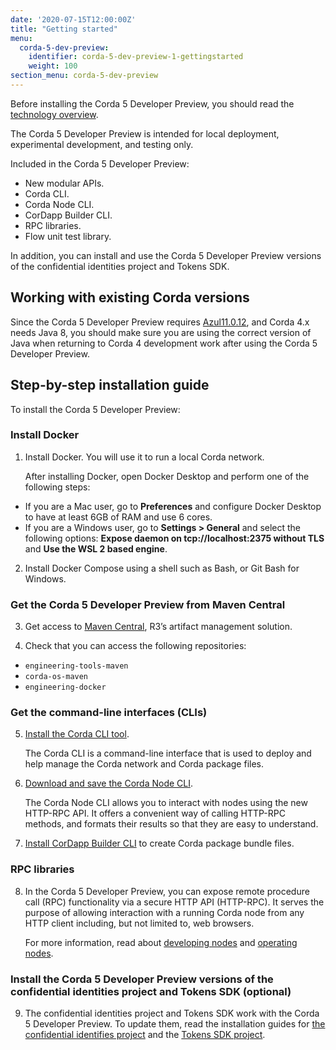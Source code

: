 ```yaml
---
date: '2020-07-15T12:00:00Z'
title: "Getting started"
menu:
  corda-5-dev-preview:
    identifier: corda-5-dev-preview-1-gettingstarted
    weight: 100
section_menu: corda-5-dev-preview
---
```


Before installing the Corda 5 Developer Preview, you should read the [technology overview](prerequisites.md).

The Corda 5 Developer Preview is intended for local deployment, experimental development, and testing only.

Included in the Corda 5 Developer Preview:

* New modular APIs.
* Corda CLI.
* Corda Node CLI.
* CorDapp Builder CLI.
* RPC libraries.
* Flow unit test library.

In addition, you can install and use the Corda 5 Developer Preview versions of the confidential identities project and Tokens SDK.

## Working with existing Corda versions

Since the Corda 5 Developer Preview requires [Azul11.0.12](https://www.azul.com/downloads/?package=jdk),
and Corda 4.x needs Java 8, you should make sure you are using the correct
version of Java when returning to Corda 4 development work after using the Corda 5 Developer Preview.

## Step-by-step installation guide

To install the Corda 5 Developer Preview:

### Install Docker
1. Install Docker. You will use it to run a local Corda network.

   After installing Docker, open Docker Desktop and perform one of the following steps:
  * If you are a Mac user, go to **Preferences** and configure Docker Desktop to have at least 6GB of RAM and use 6 cores.
  * If you are a Windows user, go to **Settings > General** and select the following options: **Expose daemon on tcp://localhost:2375 without TLS** and **Use the WSL 2 based engine**.

2. Install Docker Compose using a shell such as Bash, or Git Bash for Windows.

### Get the Corda 5 Developer Preview from Maven Central
3. Get access to [Maven Central](https://repo1.maven.org/maven2/net/corda/corda/5.0.0-DevPreview-1.0/), R3’s artifact management solution.

4. Check that you can access the following repositories:
  * `engineering-tools-maven`
  * `corda-os-maven`
  * `engineering-docker`

### Get the command-line interfaces (CLIs)
5. [Install the Corda CLI tool](../corda-cli/installing-corda-cli.md).

   The Corda CLI is a command-line interface that is used to deploy and help manage the Corda network and Corda package files.

6. [Download and save the Corda Node CLI](../nodes/operating/cli-curl/cli-curl.md).

   The Corda Node CLI allows you to interact with nodes using the new HTTP-RPC API. It offers a
   convenient way of calling HTTP-RPC methods, and formats their results so that they are easy to understand.

7. [Install CorDapp Builder CLI](../packaging/cordapp-builder.md) to create Corda package bundle files.

### RPC libraries
8. In the Corda 5 Developer Preview, you can expose remote procedure call (RPC) functionality via a secure HTTP API (HTTP-RPC).
   It serves the purpose of allowing interaction with a running Corda node from any HTTP client including, but not limited to,
   web browsers.

   For more information, read about [developing nodes](../nodes/developing/developing-nodes-homepage.md) and
   [operating nodes](../nodes/operating/operating-nodes-homepage.md).

### Install the Corda 5 Developer Preview versions of the confidential identities project and Tokens SDK (optional)
9. The confidential identities project and Tokens SDK work with the Corda 5 Developer Preview. To update them, read the installation guides for [the confidential identifies project](../confidential-identities/overview.md#install-the-confidential-identities-sdk) and the [Tokens SDK project](../tokens-sdk/overview.md#install-the-tokens-sdk).
